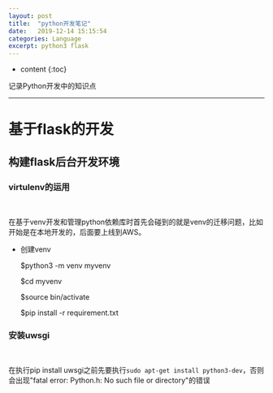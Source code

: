```yaml
---
layout: post
title:  "python开发笔记"
date:   2019-12-14 15:15:54
categories: Language
excerpt: python3 flask
---
```


* content
{:toc}

记录Python开发中的知识点

---

# 基于flask的开发

## 构建flask后台开发环境

### virtulenv的运用

<br />

在基于venv开发和管理python依赖库时首先会碰到的就是venv的迁移问题，比如开始是在本地开发的，后面要上线到AWS。

* 创建venv

    $python3 -m venv myvenv
    
    $cd myvenv
    
    $source bin/activate
    
    $pip install -r requirement.txt


### 安装uwsgi

<br />

在执行pip install uwsgi之前先要执行`sudo apt-get install python3-dev`，否则会出现"fatal error: Python.h: No such file or directory"的错误





